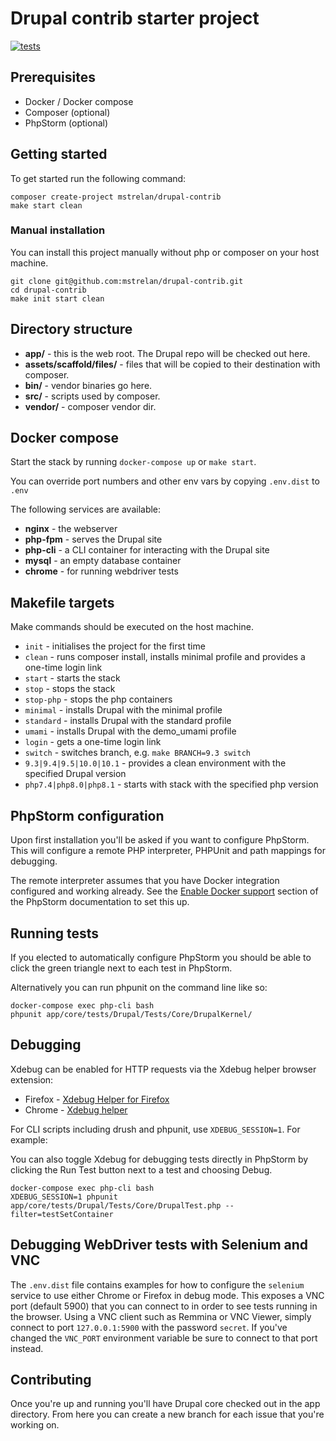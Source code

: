 # Drupal contrib starter project

[![tests](https://github.com/mstrelan/drupal-contrib/actions/workflows/tests.yml/badge.svg)](https://github.com/mstrelan/drupal-contrib/actions/workflows/tests.yml)

## Prerequisites

 * Docker / Docker compose
 * Composer (optional)
 * PhpStorm (optional)

## Getting started

To get started run the following command:

```
composer create-project mstrelan/drupal-contrib
make start clean
```

### Manual installation

You can install this project manually without php or composer on your host machine.

```
git clone git@github.com:mstrelan/drupal-contrib.git
cd drupal-contrib
make init start clean
```

## Directory structure

* **app/** - this is the web root. The Drupal repo will be checked out here.
* **assets/scaffold/files/** - files that will be copied to their destination with composer.
* **bin/** - vendor binaries go here.
* **src/** - scripts used by composer.
* **vendor/** - composer vendor dir.

## Docker compose

Start the stack by running `docker-compose up` or `make start`.

You can override port numbers and other env vars by copying `.env.dist` to `.env`

The following services are available:

* **nginx** - the webserver
* **php-fpm** - serves the Drupal site
* **php-cli** - a CLI container for interacting with the Drupal site
* **mysql** - an empty database container
* **chrome** - for running webdriver tests

## Makefile targets

Make commands should be executed on the host machine.

* `init` - initialises the project for the first time
* `clean` - runs composer install, installs minimal profile and provides a one-time login link
* `start` - starts the stack
* `stop` - stops the stack
* `stop-php` - stops the php containers
* `minimal` - installs Drupal with the minimal profile
* `standard` - installs Drupal with the standard profile
* `umami` - installs Drupal with the demo_umami profile
* `login` - gets a one-time login link
* `switch` - switches branch, e.g.  `make BRANCH=9.3 switch`
* `9.3|9.4|9.5|10.0|10.1` - provides a clean environment with the specified Drupal version
* `php7.4|php8.0|php8.1` - starts with stack with the specified php version

## PhpStorm configuration

Upon first installation you'll be asked if you want to configure PhpStorm. This will configure
a remote PHP interpreter, PHPUnit and path mappings for debugging.

The remote interpreter assumes that you have Docker integration configured and working already.
See the [Enable Docker support](https://www.jetbrains.com/help/phpstorm/docker.html#enable_docker)
section of the PhpStorm documentation to set this up.

## Running tests

If you elected to automatically configure PhpStorm you should be able to click the green triangle
next to each test in PhpStorm.

Alternatively you can run phpunit on the command line like so:

```
docker-compose exec php-cli bash
phpunit app/core/tests/Drupal/Tests/Core/DrupalKernel/
```

## Debugging

Xdebug can be enabled for HTTP requests via the Xdebug helper browser extension:

  * Firefox - [Xdebug Helper for Firefox](https://addons.mozilla.org/en-US/firefox/addon/xdebug-helper-for-firefox/)
  * Chrome - [Xdebug helper](https://chrome.google.com/webstore/detail/xdebug-helper/eadndfjplgieldjbigjakmdgkmoaaaoc)

For CLI scripts including drush and phpunit, use `XDEBUG_SESSION=1`. For example:

You can also toggle Xdebug for debugging tests directly in PhpStorm by clicking the Run Test
button next to a test and choosing Debug.

```
docker-compose exec php-cli bash
XDEBUG_SESSION=1 phpunit app/core/tests/Drupal/Tests/Core/DrupalTest.php --filter=testSetContainer
```

## Debugging WebDriver tests with Selenium and VNC

The `.env.dist` file contains examples for how to configure the `selenium` service to use either
Chrome or Firefox in debug mode. This exposes a VNC port (default 5900) that you can connect to
in order to see tests running in the browser. Using a VNC client such as Remmina or VNC Viewer,
simply connect to port `127.0.0.1:5900` with the password `secret`. If you've changed the `VNC_PORT`
environment variable be sure to connect to that port instead.

## Contributing

Once you're up and running you'll have Drupal core checked out in the app directory. From here you
can create a new branch for each issue that you're working on.
